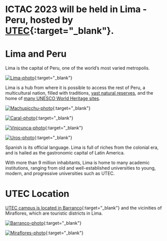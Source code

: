 <!-- 
---
layout: location
---
 -->


# ICTAC 2023 will be held in Lima - Peru, hosted by [UTEC](https://utec.edu.pe/en){:target="_blank"}. 


# Lima and Peru

Lima is the capital of Peru, one of the world’s most varied metropolis. 

[![Lima-photo](../../assets/img/Lima-Plaza-de-armas.jpg)](https://wikitravel.org/en/Lima){:target="_blank"}

Lima is a hub from where it is possible to access the rest of Peru, a multicultural nation, filled with traditions, [vast natural reserves](https://en.wikipedia.org/wiki/List_of_protected_areas_of_Peru), and the home of [many UNESCO World Heritage sites](https://en.wikipedia.org/wiki/List_of_World_Heritage_Sites_in_Peru). 

[![Machupicchu-photo](../../assets/img/Machupicchu.jpg)](https://wikitravel.org/en/Machu_Picchu){:target="_blank"}

[![Caral-photo](../../assets/img/Caral.jpg)](https://wikitravel.org/en/Caral){:target="_blank"}

[![Vinicunca-photo](../../assets/img/Vinicunca.jpg)](https://wikitravel.org/en/Rainbow_Mountains){:target="_blank"}

[![Uros-photo](../../assets/img/Uros.jpg)](https://wikitravel.org/en/Uro_Islands){:target="_blank"}

Spanish is its official language. Lima is full of riches from the colonial era, and is hailed as the gastronomic capital of Latin America.  

With more than 9 million inhabitants, Lima is home to many academic institutions, ranging from old and well-established universities to young, modern, and progressive universities such as UTEC. 

# UTEC Location

[UTEC campus is located in Barranco](https://goo.gl/maps/VFgSSJTLk33kjpKo7){:target="_blank"} and the vicinities of Miraflores, which are touristic districts in Lima.

[![Barranco-photo](../../assets/img/Lima-Barranco.jpg)](https://wikitravel.org/en/Lima/Barranco){:target="_blank"}

[![Miraflores-photo](../../assets/img/Lima-Moderna.jpg)](https://wikitravel.org/en/Lima/Miraflores){:target="_blank"}




<!-- You can adapt the design as well as the section shown on the map by copying the `assets/js/main.js` from the theme's repository and editing it. See also the subsection [Location / Room Overview](https://github.com/DigitaleGesellschaft/jekyll-theme-conference/#location--room-overview) section of the theme's README file. -->
